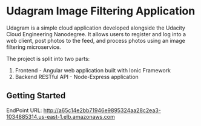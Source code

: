 # Udagram Image Filtering Application

Udagram is a simple cloud application developed alongside the Udacity Cloud Engineering Nanodegree. It allows users to register and log into a web client, post photos to the feed, and process photos using an image filtering microservice.

The project is split into two parts:
1. Frontend - Angular web application built with Ionic Framework
2. Backend RESTful API - Node-Express application

## Getting Started
EndPoint URL: http://a65c14e2bb71946e9895324aa28c2ea3-1034885314.us-east-1.elb.amazonaws.com